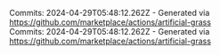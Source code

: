 Commits: 2024-04-29T05:48:12.262Z - Generated via https://github.com/marketplace/actions/artificial-grass
<br>
Commits: 2024-04-29T05:48:12.262Z - Generated via https://github.com/marketplace/actions/artificial-grass
<br>
